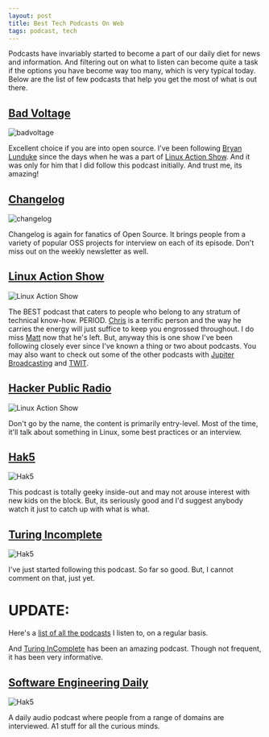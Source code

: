 ```yaml
---
layout: post
title: Best Tech Podcasts On Web
tags: podcast, tech
---
```


Podcasts have invariably started to become a part of our daily diet for news and information. And filtering out on what to listen can become quite a task if the options you have become way too many, which is very typical today. Below are the list of few podcasts that help you get the most of what is out there.
<!--break-->

## [Bad Voltage](http://www.badvoltage.org/)

![badvoltage]({{site.baseurl}}/assets/images/bad-voltage.jpg)

Excellent choice if you are into open source. I've been following [Bryan Lunduke](http://lunduke.com/) since the days when he was a part of [Linux Action Show](#linux-action-showhttpwwwjupiterbroadcastingcomtaglinux-action-show). And it was only for him that I did follow this podcast initially. And trust me, its amazing!

## [Changelog](https://changelog.com/)

![changelog]({{site.baseurl}}/assets/images/changelog.png)

Changelog is again for fanatics of Open Source. It brings people from a variety of popular OSS projects for interview on each of its episode. Don't miss out on the weekly newsletter as well.

## [Linux Action Show](http://www.jupiterbroadcasting.com/tag/linux-action-show/)

![Linux Action Show]({{site.baseurl}}/assets/images/las.png)

The BEST podcast that caters to people who belong to any stratum of technical know-how. PERIOD. [Chris](https://twitter.com/chrislas) is a terrific person and the way he carries the energy will just suffice to keep you engrossed throughout. I do miss [Matt](http://www.matthartley.com/) now that he's left. But, anyway this is one show I've been following closely ever since I've known a thing or two about podcasts. You may also want to check out some of the other podcasts with [Jupiter Broadcasting](http://www.jupiterbroadcasting.com/) and [TWIT](https://twit.tv/).

## [Hacker Public Radio](http://hackerpublicradio.org/)

![Linux Action Show]({{site.baseurl}}/assets/images/hpr.png)

Don't go by the name, the content is primarily entry-level. Most of the time, it'll talk about something in Linux, some best practices or an interview.

## [Hak5](http://hak5.org/)

![Hak5]({{site.baseurl}}/assets/images/hak5.png)

This podcast is totally geeky inside-out and may not arouse interest with new kids on the block. But, its seriously good and I'd suggest anybody watch it just to catch up with what is what.

## [Turing Incomplete](http://turing.cool/)

![Hak5]({{site.baseurl}}/assets/images/turing-incomplete.png)

I've just started following this podcast. So far so good. But, I cannot comment on that, just yet.

# UPDATE:

Here's a [list of all the podcasts](https://gpodder.net/user/dtsdwarak/subscriptions) I listen to, on a regular basis.

And [Turing InComplete](#turing-incompletehttpturingcool) has been an amazing podcast. Though not frequent, it has been very informative.

## [Software Engineering Daily](http://softwareengineeringdaily.com/)

![Hak5]({{site.baseurl}}/assets/images/SED.png)

A daily audio podcast where people from a range of domains are interviewed. A1 stuff for all the curious minds.

